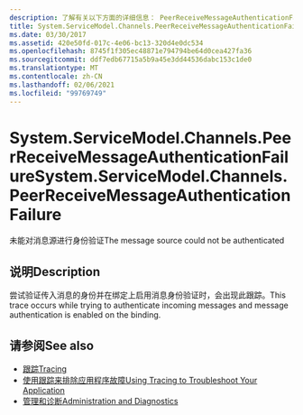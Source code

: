 ```yaml
---
description: 了解有关以下方面的详细信息： PeerReceiveMessageAuthenticationFailure
title: System.ServiceModel.Channels.PeerReceiveMessageAuthenticationFailure
ms.date: 03/30/2017
ms.assetid: 420e50fd-017c-4e06-bc13-320d4e0dc534
ms.openlocfilehash: 8745f1f305ec48871e794794be64d0cea427fa36
ms.sourcegitcommit: ddf7edb67715a5b9a45e3dd44536dabc153c1de0
ms.translationtype: MT
ms.contentlocale: zh-CN
ms.lasthandoff: 02/06/2021
ms.locfileid: "99769749"
---
```

# <a name="systemservicemodelchannelspeerreceivemessageauthenticationfailure"></a><span data-ttu-id="805a2-103">System.ServiceModel.Channels.PeerReceiveMessageAuthenticationFailure</span><span class="sxs-lookup"><span data-stu-id="805a2-103">System.ServiceModel.Channels.PeerReceiveMessageAuthenticationFailure</span></span>

<span data-ttu-id="805a2-104">未能对消息源进行身份验证</span><span class="sxs-lookup"><span data-stu-id="805a2-104">The message source could not be authenticated</span></span>  
  
## <a name="description"></a><span data-ttu-id="805a2-105">说明</span><span class="sxs-lookup"><span data-stu-id="805a2-105">Description</span></span>  

 <span data-ttu-id="805a2-106">尝试验证传入消息的身份并在绑定上启用消息身份验证时，会出现此跟踪。</span><span class="sxs-lookup"><span data-stu-id="805a2-106">This trace occurs while trying to authenticate incoming messages and message authentication is enabled on the binding.</span></span>  
  
## <a name="see-also"></a><span data-ttu-id="805a2-107">请参阅</span><span class="sxs-lookup"><span data-stu-id="805a2-107">See also</span></span>

- [<span data-ttu-id="805a2-108">跟踪</span><span class="sxs-lookup"><span data-stu-id="805a2-108">Tracing</span></span>](index.md)
- [<span data-ttu-id="805a2-109">使用跟踪来排除应用程序故障</span><span class="sxs-lookup"><span data-stu-id="805a2-109">Using Tracing to Troubleshoot Your Application</span></span>](using-tracing-to-troubleshoot-your-application.md)
- [<span data-ttu-id="805a2-110">管理和诊断</span><span class="sxs-lookup"><span data-stu-id="805a2-110">Administration and Diagnostics</span></span>](../index.md)
